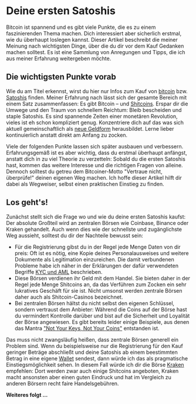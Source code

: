 # Deine ersten Satoshis

Bitcoin ist spannend und es gibt viele Punkte, die es zu einem faszinierenden Thema machen.
Dich interessiert aber sicherlich erstmal, wie du überhaupt loslegen kannst.
Dieser Artikel beschreibt die meiner Meinung nach wichtigsten Dinge, über die du dir vor dem Kauf Gedanken machen solltest.
Es ist eine Sammlung von Anregungen und Tipps, die ich aus meiner Erfahrung weitergeben möchte.

## Die wichtigsten Punkte vorab

Wie du am Titel erkennst, wirst du hier nur Infos zum Kauf von [bitcoin](/faq/#wieso-bitcoin-und-bitcoin) bzw. [Satoshis](/faq/#was-sind-satoshis) finden.
Meiner Erfahrung nach lässt sich der gesamte Bereich mit einem Satz zusammenfassen:
Es gibt Bitcoin – und [Shitcoins](/faq/#was-ist-mit-allen-anderen-coins).
Erspar dir die Umwege und den Traum von schnellem Reichtum:
Bleib bescheiden und staple Satoshis.
Es sind spannende Zeiten einer monetären Revolution, vieles ist eh schon kompliziert genug.
Konzentriere dich auf das was sich aktuell gemeinschaftlich als [neue Geldform](/faq/#warum-bitcoin) herausbildet.
Lerne lieber kontinuierlich anstatt direkt am Anfang zu zocken.

Viele der folgenden Punkte lassen sich später ausbauen und verbessern.
Erfahrungsgemäß ist es aber wichtig, dass du erstmal überhaupt anfängst, anstatt dich in zu viel Theorie zu verzetteln:
Sobald du die ersten Satoshis hast, kommen das weitere Interesse und die richtigen Fragen von alleine.
Dennoch solltest du getreu dem Bitcoiner-Motto "Vertraue nicht, überprüfe!" deinen eigenen Weg machen.
Ich hoffe dieser Artikel hilft dir dabei als Wegweiser, selbst einen praktischen Einstieg zu finden.

## Los geht's!

Zunächst stellt sich die Frage wo und wie du deine ersten Satoshis kaufst:
Der absolute Großteil wird an zentralen Börsen wie Coinbase, Binance oder Kraken gehandelt.
Auch wenn dies wie der schnellste und zugänglichste Weg aussieht, solltest du dir der Nachteile bewusst sein:

- Für die Registrierung gibst du in der Regel jede Menge Daten von dir preis:
  Oft ist es nötig, eine Kopie deines Personalausweises und weitere Dokumente als Legitimation einzureichen.
  Die damit verbundenen Probleme habe ich näher in der Erklärungen der dafür verwendeten Begriffe [KYC und AML](/glossar/#kyc-und-aml) beschrieben.
- Diese Börsen verdienen ihr Geld mit dem Handel.
  Sie bieten daher in der Regel jede Menge Shitcoins an, da das Verführen zum Zocken ein sehr lukratives Geschäft für sie ist.
  Nicht umsonst werden zentrale Börsen daher auch als Shitcoin-Casinos bezeichnet.
- Bei zentralen Börsen hältst du nicht selbst den eigenen Schlüssel, sondern vertraust dem Anbieter:
  Während die Coins auf der Börse hast du vermindert Kontrolle darüber und bist auf die Sicherheit und Loyalität der Börse angewiesen.
  Es gibt bereits leider einige Beispiele, aus denen das Mantra ["Not Your Keys, Not Your Coins"](/glossar/#private-key-und-seed-phrase) entstanden ist.

Das muss nicht zwangsläufig heißen, dass zentrale Börsen generell ein Problem sind.
Wenn du beispielsweise nur die Registrierung für den Kauf geringer Beträge abschließt und deine Satoshis ab einem beestimmten Betrag in eine eigene [Wallet](/glossar/#wallet) sendest, dann würde ich das als pragmatische Einstiegsmöglichkeit sehen.
In diesem Fall würde ich dir die Börse [Kraken](https://www.kraken.com/) empfehlen:
Dort werden zwar auch einige Shitcoins angeboten, Kraken macht ansonsten aber einen guten Eindruck und hat im Vergleich zu anderen Börsern recht faire Handelsgebühren.

**Weiteres folgt …**
